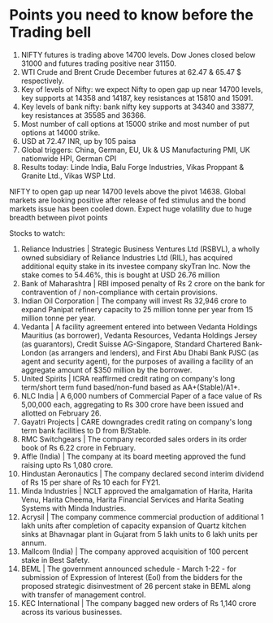 # Points you need to know before the Trading bell
1. NIFTY futures is trading above 14700 levels. Dow Jones closed below 31000 and futures trading positive near 31150.
2. WTI Crude and Brent Crude December futures at 62.47 & 65.47 $ respectively. 
3. Key of levels of Nifty: we expect Nifty to open gap up near 14700 levels, key supports at 14358 and 14187, key resistances at 15810 and 15091.
4. Key levels of bank nifty: bank nifty key supports at 34340 and 33877, key resistances at 35585 and 36366.
5. Most number of call options at 15000 strike and most number of put options at 14000 strike.
6. USD at 72.47 INR, up by 105 paisa
7. Global triggers: China, German, EU, Uk & US Manufacturing PMI, UK nationwide HPI, German CPI
8. Results today: Linde India, Balu Forge Industries, Vikas Proppant & Granite Ltd., Vikas WSP Ltd.

NIFTY to open gap up near 14700 levels above the pivot 14638. Global markets are looking positive after release of fed stimulus and the bond markets issue has been cooled down. Expect huge volatility due to huge breadth between pivot points

Stocks to watch:
1. Reliance Industries | Strategic Business Ventures Ltd (RSBVL), a wholly owned subsidiary of Reliance Industries Ltd (RIL), has acquired additional equity stake in its investee company skyTran Inc. Now the stake comes to 54.46%, this is bought at USD 26.76 million
2. Bank of Maharashtra | RBI imposed penalty of Rs 2 crore on the bank for contravention of / non-compliance with certain provisions.
3. Indian Oil Corporation | The company will invest Rs 32,946 crore to expand Panipat refinery capacity to 25 million tonne per year from 15 million tonne per year.
4. Vedanta | A facility agreement entered into between Vedanta Holdings Mauritius (as borrower), Vedanta Resources, Vedanta Holdings Jersey (as guarantors), Credit Suisse AG-Singapore, Standard Chartered Bank-London (as arrangers and lenders), and First Abu Dhabi Bank PJSC (as agent and security agent), for the purposes of availing a facility of an aggregate amount of $350 million by the borrower.
5. United Spirits | ICRA reaffirmed credit rating on company's long term/short term fund based/non-fund based as AA+(Stable)/A1+.
6. NLC India | A 6,000 numbers of Commercial Paper of a face value of Rs 5,00,000 each, aggregating to Rs 300 crore have been issued and allotted on February 26.
7. Gayatri Projects | CARE downgrades credit rating on company's long term bank facilities to D from B/Stable.
8. RMC Switchgears | The company recorded sales orders in its order book of Rs 6.22 crore in February.
10. Affle (India) | The company at its board meeting approved the fund raising upto Rs 1,080 crore.
11. Hindustan Aeronautics | The company declared second interim dividend of Rs 15 per share of Rs 10 each for FY21.
12. Minda Industries | NCLT approved the amalgamation of Harita, Harita Venu, Harita Cheema, Harita Financial Services and Harita Seating Systems with Minda Industries.
13. Acrysil | The company commence commercial production of additional 1 lakh units after completion of capacity expansion of Quartz kitchen sinks at Bhavnagar plant in Gujarat from 5 lakh units to 6 lakh units per annum.
14. Mallcom (India) | The company approved acquisition of 100 percent stake in Best Safety.
15. BEML | The government announced schedule - March 1-22 - for submission of Expression of Interest (Eol) from the bidders for the proposed strategic disinvestment of 26 percent stake in BEML along with transfer of management control.
16. KEC International | The company bagged new orders of Rs 1,140 crore across its various businesses.
